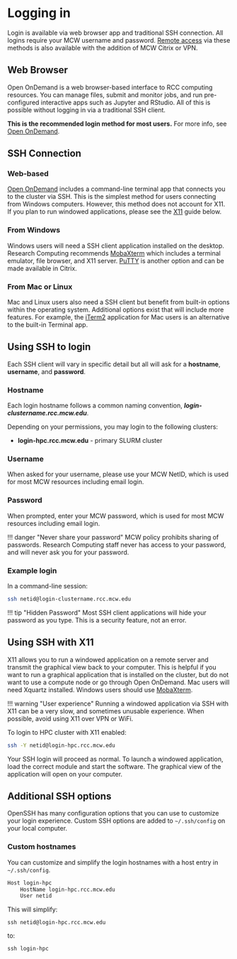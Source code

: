 # Logging in

Login is available via web browser app and traditional SSH connection. All logins require your MCW username and password. [Remote access](remote-access.md) via these methods is also available with the addition of MCW Citrix or VPN.

## Web Browser

Open OnDemand is a web browser-based interface to RCC computing resources. You can manage files, submit and monitor jobs, and run pre-configured interactive apps such as Jupyter and RStudio. All of this is possible without logging in via a traditional SSH client.

**This is the recommended login method for most users.** For more info, see [Open OnDemand](ondemand.md).

## SSH Connection

### Web-based

[Open OnDemand](ondemand.md#command-line-terminal) includes a command-line terminal app that connects you to the cluster via SSH. This is the simplest method for users connecting from Windows computers. However, this method does not account for X11. If you plan to run windowed applications, please see the [X11](#using-ssh-with-x11) guide below.

### From Windows

Windows users will need a SSH client application installed on the desktop. Research Computing recommends [MobaXterm](https://mobaxterm.mobatek.net/download-home-edition.html) which includes a terminal emulator, file browser, and X11 server. [PuTTY](https://www.chiark.greenend.org.uk/~sgtatham/putty/latest.html) is another option and can be made available in Citrix.

### From Mac or Linux

Mac and Linux users also need a SSH client but benefit from built-in options within the operating system. Additional options exist that will include more features. For example, the [iTerm2](https://www.iterm2.com/) application for Mac users is an alternative to the built-in Terminal app.

## Using SSH to login

Each SSH client will vary in specific detail but all will ask for a **hostname**, **username**, and **password**.

### Hostname

Each login hostname follows a common naming convention, ***login-clustername.rcc.mcw.edu***.

Depending on your permissions, you may login to the following clusters:

- **login-hpc.rcc.mcw.edu** - primary SLURM cluster

### Username

When asked for your username, please use your MCW NetID, which is used for most MCW resources including email login.

### Password

When prompted, enter your MCW password, which is used for most MCW resources including email login.

!!! danger "Never share your password"
    MCW policy prohibits sharing of passwords. Research Computing staff never has access to your password, and will never ask you for your password.

### Example login

In a command-line session:

```bash
ssh netid@login-clustername.rcc.mcw.edu
```

!!! tip "Hidden Password"
    Most SSH client applications will hide your password as you type. This is a security feature, not an error.

## Using SSH with X11

X11 allows you to run a windowed application on a remote server and transmit the graphical view back to your computer. This is helpful if you want to run a graphical application that is installed on the cluster, but do not want to use a compute node or go through Open OnDemand. Mac users will need Xquartz installed. Windows users should use [MobaXterm](https://mobaxterm.mobatek.net/download-home-edition.html).

!!! warning "User experience"
    Running a windowed application via SSH with X11 can be a very slow, and sometimes unusable experience. When possible, avoid using X11 over VPN or WiFi.

To login to HPC cluster with X11 enabled:

```bash
ssh -Y netid@login-hpc.rcc.mcw.edu
```

Your SSH login will proceed as normal. To launch a windowed application, load the correct module and start the software. The graphical view of the application will open on your computer.

## Additional SSH options

OpenSSH has many configuration options that you can use to customize your login experience. Custom SSH options are added to `~/.ssh/config` on your local computer.

### Custom hostnames

You can customize and simplify the login hostnames with a host entry in `~/.ssh/config`.

```txt
Host login-hpc
    HostName login-hpc.rcc.mcw.edu
    User netid
```

This will simplify:

`ssh netid@login-hpc.rcc.mcw.edu`

to:

`ssh login-hpc`
